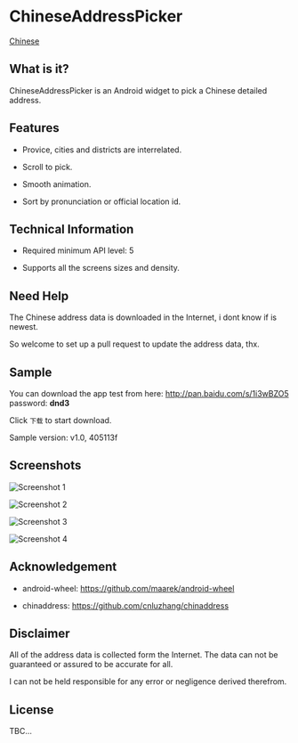# ChineseAddressPicker

[Chinese](./README.md)

## What is it?

ChineseAddressPicker is an Android widget to pick a Chinese detailed address.

## Features

* Provice, cities and districts are interrelated.

* Scroll to pick.

* Smooth animation.

* Sort by pronunciation or official location id.

## Technical Information

* Required minimum API level: 5

* Supports all the screens sizes and density.

## Need Help

The Chinese address data is downloaded in the Internet, i dont know if is newest.

So welcome to set up a pull request to update the address data, thx.

## Sample

You can download the app test from here: http://pan.baidu.com/s/1i3wBZO5 password: **dnd3**

Click `下载` to start download.

Sample version: v1.0, 405113f

## Screenshots

![Screenshot 1](https://raw.githubusercontent.com/celerysoft/README/master/ChineseAddressPicker/sc01.png "Screenshot 1")

![Screenshot 2](https://raw.githubusercontent.com/celerysoft/README/master/ChineseAddressPicker/sc02.png "Screenshot 2")

![Screenshot 3](https://raw.githubusercontent.com/celerysoft/README/master/ChineseAddressPicker/sc03.png "Screenshot 3")

![Screenshot 4](https://raw.githubusercontent.com/celerysoft/README/master/ChineseAddressPicker/sc04.png "Screenshot 4")

## Acknowledgement

* android-wheel: https://github.com/maarek/android-wheel

* chinaddress: https://github.com/cnluzhang/chinaddress

## Disclaimer

All of the address data is collected form the Internet. The data can not be guaranteed or assured to be accurate for all.

I can not be held responsible for any error or negligence derived therefrom.

## License

TBC...
